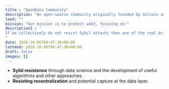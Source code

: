 ```yaml
---
title : "OpenData Community"
description: "An open-source community originally founded by Gitcoin as a part of their efforts to enable communities to fund their shared needs."
lead: ""
mission: "Our mission is to protect web3, focusing on:"
description2 : "
If we collectively do not resist Sybil attacks then one of the real bright spots of web3 - the collective funding of public goods - could be captured by essentially criminal forces.  Similarly if we continue to all take short cuts when accessing and analyzing blockchain data then we are adding vulnerability to the ecosystem right above the decentralized blockchains in the form of centralization.
"
date: 2020-10-06T08:47:36+00:00
lastmod: 2020-10-06T08:47:36+00:00
draft: false
images: []
---
```




- **Sybil resistence** through data science and the development of useful algorithms and other approaches.
- **Resisting recentralization** and potential capture at the data layer.
